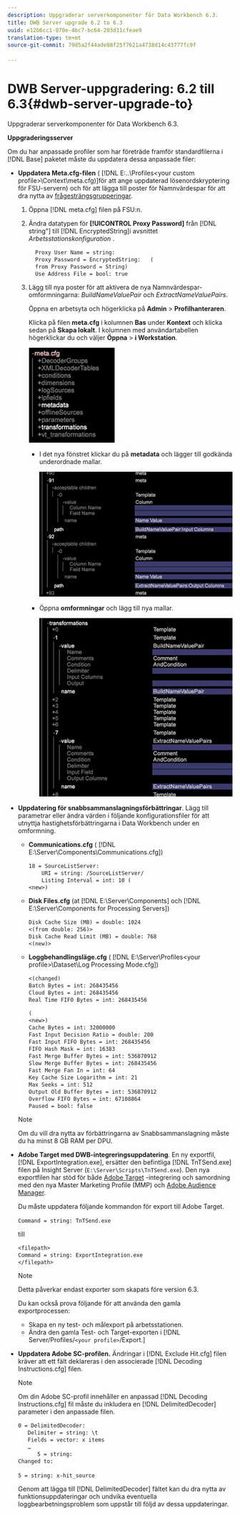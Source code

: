 ```yaml
---
description: Uppgraderar serverkomponenter för Data Workbench 6.3.
title: DWB Server upgrade 6.2 to 6.3
uuid: e12b6cc1-070e-4bc7-bc64-203d11cfeae9
translation-type: tm+mt
source-git-commit: 79d5a2f44ade88f25f7621a4738d14c43777fc9f

---
```



# DWB Server-uppgradering: 6.2 till 6.3{#dwb-server-upgrade-to}

Uppgraderar serverkomponenter för Data Workbench 6.3.

**Uppgraderingsserver**

Om du har anpassade profiler som har företräde framför standardfilerna i [!DNL Base] paketet måste du uppdatera dessa anpassade filer:

* **Uppdatera Meta.cfg-filen** ( [!DNL E:\..\Profiles\<your custom profile>\Context\meta.cfg)]för att ange uppdaterad lösenordskryptering för FSU-servern) och för att lägga till poster för Namnvärdespar för att dra nytta av [frågesträngsgrupperingar](../../../../home/c-inst-svr/c-upgrd-uninst-sftwr/c-upgrd-sftwr/c-6-2-to-6-3-upgrade.md#concept-42f74911b5714219a359b719badac8e0).

   1. Öppna [!DNL meta.cfg] filen på FSU:n.
   1. Ändra datatypen för **[!UICONTROL Proxy Password]** från [!DNL string"] till [!DNL EncryptedString]i avsnittet *Arbetsstationskonfiguration* .

      ```
        Proxy User Name = string: 
        Proxy Password = EncryptedString:   ( 
        from Proxy Password = String) 
        Use Address File = bool: true
      ```

   1. Lägg till nya poster för att aktivera de nya Namnvärdespar-omformningarna: *BuildNameValuePair* och *ExtractNameValuePairs*.

      Öppna en arbetsyta och högerklicka på **Admin** > **Profilhanteraren**.

      Klicka på filen **meta.cfg** i kolumnen **Bas** under **Kontext** och klicka sedan på **Skapa lokalt**. I kolumnen med användartabellen högerklickar du och väljer **Öppna** > **i Workstation**.

      ![](assets/meta_cfg.png)

      * I det nya fönstret klickar du på **metadata** och lägger till godkända underordnade mallar.

         ![](assets/meta_cfg_child.png)

      * Öppna **omformningar** och lägg till nya mallar.

         ![](assets/meta_cfg_template.png)

* **Uppdatering för snabbsammanslagningsförbättringar**. Lägg till parametrar eller ändra värden i följande konfigurationsfiler för att utnyttja hastighetsförbättringarna i Data Workbench under en omformning.

   * **Communications.cfg** ( [!DNL E:\Server\Components\Communications.cfg])

      ```
      18 = SourceListServer:  
          URI = string: /SourceListServer/ 
          Listing Interval = int: 10 ( 
      <new>)
      ```

   * **Disk Files.cfg** (at [!DNL E:\Server\Components] och [!DNL E:\Server\Components for Processing Servers])

      ```
      Disk Cache Size (MB) = double: 1024  
      <(from double: 256)> 
      Disk Cache Read Limit (MB) = double: 768  
      <(new)>
      ```

   * **Loggbehandlingsläge.cfg** ( [!DNL E:\Server\Profiles\<your profile>\Dataset\Log Processing Mode.cfg])

      ```
      <(changed) 
      Batch Bytes = int: 268435456 
      Cloud Bytes = int: 268435456 
      Real Time FIFO Bytes = int: 268435456
      ```

      ```
      ( 
      <new>) 
      Cache Bytes = int: 32000000 
      Fast Input Decision Ratio = double: 200 
      Fast Input FIFO Bytes = int: 268435456 
      FIFO Hash Mask = int: 16383 
      Fast Merge Buffer Bytes = int: 536870912 
      Slow Merge Buffer Bytes = int: 268435456 
      Fast Merge Fan In = int: 64 
      Key Cache Size Logarithm = int: 21 
      Max Seeks = int: 512 
      Output Old Buffer Bytes = int: 536870912 
      Overflow FIFO Bytes = int: 67108864 
      Paused = bool: false
      ```
   >[!NOTE]
   >
   >Om du vill dra nytta av förbättringarna av Snabbsammanslagning måste du ha minst 8 GB RAM per DPU.

* **Adobe Target med DWB-integreringsuppdatering**. En ny exportfil, [!DNL ExportIntegration.exe], ersätter den befintliga [!DNL TnTSend.exe] filen på Insight Server (`E:\Server\Scripts\TnTSend.exe`). Den nya exportfilen har stöd för både [Adobe Target](https://www.adobe.com/marketing/target.html) -integrering och samordning med den nya Master Marketing Profile (MMP) och [Adobe Audience Manager](https://www.adobe.com/analytics/audience-manager.html).

   Du måste uppdatera följande kommandon för export till Adobe Target.

   `Command = string: TnTSend.exe`

   till

   ```
   <filepath>
   Command = string: ExportIntegration.exe 
   </filepath>
   ```

   >[!NOTE]
   >
   >Detta påverkar endast exporter som skapats före version 6.3.

   Du kan också prova följande för att använda den gamla exportprocessen:

   * Skapa en ny test- och målexport på arbetsstationen.
   * Ändra den gamla Test- och Target-exporten i [!DNL Server/Profiles/`<your profile>`/Export.]

* **Uppdatera Adobe SC-profilen.** Ändringar i [!DNL Exclude Hit.cfg] filen kräver att ett fält deklareras i den associerade [!DNL Decoding Instructions.cfg] filen.

   >[!NOTE]
   >
   >Om din Adobe SC-profil innehåller en anpassad [!DNL Decoding Instructions.cfg] fil måste du inkludera en [!DNL DelimitedDecoder] parameter i den anpassade filen.

   ```
   0 = DelimitedDecoder: 
      Delimiter = string: \t 
      Fields = vector: x items 
      …  
         5 = string: 
   Changed to: 
   
   5 = string: x-hit_source
   ```

   Genom att lägga till [!DNL DelimitedDecoder] fältet kan du dra nytta av funktionsuppdateringar och undvika eventuella loggbearbetningsproblem som uppstår till följd av dessa uppdateringar.
